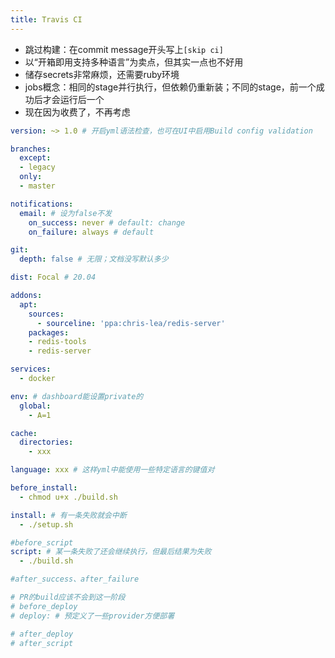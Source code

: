 ```yaml
---
title: Travis CI
---
```


* 跳过构建：在commit message开头写上`[skip ci]`
* 以“开箱即用支持多种语言”为卖点，但其实一点也不好用
* 储存secrets非常麻烦，还需要ruby环境
* jobs概念：相同的stage并行执行，但依赖仍重新装；不同的stage，前一个成功后才会运行后一个
* 现在因为收费了，不再考虑

```yml
version: ~> 1.0 # 开启yml语法检查，也可在UI中启用Build config validation

branches:
  except:
  - legacy
  only:
  - master

notifications:
  email: # 设为false不发
    on_success: never # default: change
    on_failure: always # default

git:
  depth: false # 无限；文档没写默认多少

dist: Focal # 20.04

addons:
  apt:
    sources:
      - sourceline: 'ppa:chris-lea/redis-server'
    packages:
    - redis-tools
    - redis-server

services:
  - docker

env: # dashboard能设置private的
  global:
    - A=1

cache:
  directories:
    - xxx

language: xxx # 这样yml中能使用一些特定语言的键值对

before_install:
  - chmod u+x ./build.sh

install: # 有一条失败就会中断
  - ./setup.sh

#before_script
script: # 某一条失败了还会继续执行，但最后结果为失败
  - ./build.sh

#after_success、after_failure

# PR的build应该不会到这一阶段
# before_deploy
# deploy: # 预定义了一些provider方便部署

# after_deploy
# after_script
```
